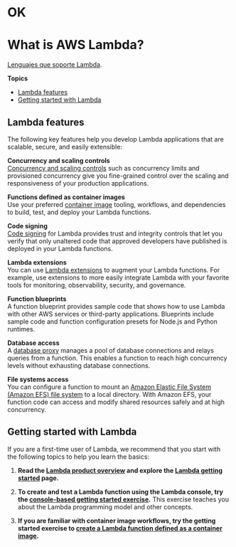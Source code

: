 # OK

# What is AWS Lambda?<a name="welcome"></a>

 [Lenguajes que soporte Lambda](lambda-runtimes.md)\.

**Topics**
+ [Lambda features](#features)
+ [Getting started with Lambda](#welcome-first-time-user)

## Lambda features<a name="features"></a>

The following key features help you develop Lambda applications that are scalable, secure, and easily extensible:

**Concurrency and scaling controls**  
[Concurrency and scaling controls](invocation-scaling.md) such as concurrency limits and provisioned concurrency give you fine\-grained control over the scaling and responsiveness of your production applications\.

**Functions defined as container images**  
Use your preferred [container image](lambda-images.md) tooling, workflows, and dependencies to build, test, and deploy your Lambda functions\.

**Code signing**  
[Code signing](configuration-codesigning.md) for Lambda provides trust and integrity controls that let you verify that only unaltered code that approved developers have published is deployed in your Lambda functions\.

**Lambda extensions**  
You can use [Lambda extensions](runtimes-extensions-api.md) to augment your Lambda functions\. For example, use extensions to more easily integrate Lambda with your favorite tools for monitoring, observability, security, and governance\.

**Function blueprints**  
A function blueprint provides sample code that shows how to use Lambda with other AWS services or third\-party applications\. Blueprints include sample code and function configuration presets for Node\.js and Python runtimes\.

**Database access**  
A [database proxy](configuration-database.md) manages a pool of database connections and relays queries from a function\. This enables a function to reach high concurrency levels without exhausting database connections\.

**File systems access**  
You can configure a function to mount an [Amazon Elastic File System \(Amazon EFS\) file system](configuration-filesystem.md) to a local directory\. With Amazon EFS, your function code can access and modify shared resources safely and at high concurrency\.

## Getting started with Lambda<a name="welcome-first-time-user"></a>

If you are a first\-time user of Lambda, we recommend that you start with the following topics to help you learn the basics:

1. **Read the [Lambda product overview](http://aws.amazon.com/lambda/) and explore the [Lambda getting started](http://aws.amazon.com/lambda/getting-started/) page\.**

1. **To create and test a Lambda function using the Lambda console, try the [console\-based getting started exercise](getting-started.md)\.** This exercise teaches you about the Lambda programming model and other concepts\.

1. **If you are familiar with container image workflows, try the getting started exercise to [create a Lambda function defined as a container image](gettingstarted-images.md)\.**


